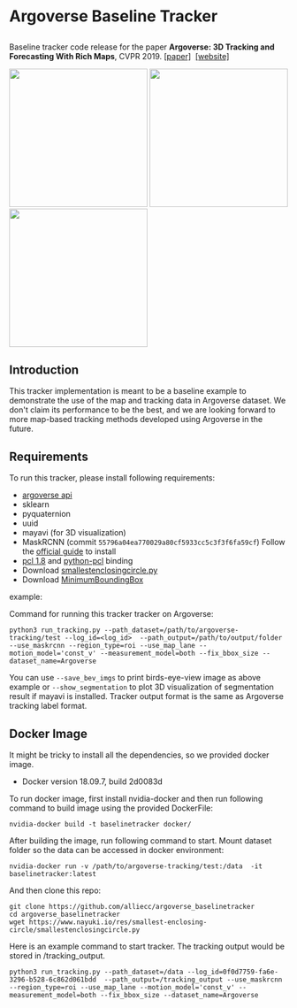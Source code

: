 # Argoverse Baseline Tracker

## 
Baseline tracker code release for the paper **Argoverse: 3D Tracking and Forecasting With Rich Maps**, CVPR 2019.
[[paper]](http://openaccess.thecvf.com/content_CVPR_2019/html/Chang_Argoverse_3D_Tracking_and_Forecasting_With_Rich_Maps_CVPR_2019_paper.html)&nbsp;  [[website]](https://www.argoverse.org/index.html)&nbsp;

<img src="https://github.com/alliecc/argoverse_baselinetracker/blob/master/bev_083.jpg" width="250"> <img src="https://github.com/alliecc/argoverse_baselinetracker/blob/master/bev_085.jpg" width="250"> <img src="https://github.com/alliecc/argoverse_baselinetracker/blob/master/bev_087.jpg" width="250">

## Introduction

This tracker implementation is meant to be a baseline example to demonstrate the use of the map and tracking data in Argoverse dataset. We don't claim its performance to be the best, and we are looking forward to more map-based tracking methods developed using Argoverse in the future.

## Requirements

To run this tracker, please install following requirements:
- [argoverse api](https://github.com/argoai/argoverse-api)
- sklearn
- pyquaternion
- uuid
- mayavi (for 3D visualization)
- MaskRCNN (commit `55796a04ea770029a80cf5933cc5c3f3f6fa59cf`) 
  Follow the [official guide](https://github.com/facebookresearch/maskrcnn-benchmark/blob/master/INSTALL.md) to install
- [pcl 1.8](https://askubuntu.com/questions/916260/how-to-install-point-cloud-library-v1-8-pcl-1-8-0-on-ubuntu-16-04-2-lts-for) and [python-pcl](https://github.com/strawlab/python-pcl) binding
- Download [smallestenclosingcircle.py](https://www.nayuki.io/res/smallest-enclosing-circle/smallestenclosingcircle.py)
- Download [MinimumBoundingBox](https://github.com/BebeSparkelSparkel/MinimumBoundingBox)


example:

Command for running this tracker tracker on Argoverse:

```shell
python3 run_tracking.py --path_dataset=/path/to/argoverse-tracking/test --log_id=<log_id>  --path_output=/path/to/output/folder --use_maskrcnn --region_type=roi --use_map_lane --motion_model='const_v' --measurement_model=both --fix_bbox_size --dataset_name=Argoverse
```

You can use `--save_bev_imgs` to print birds-eye-view image as above example or `--show_segmentation` to plot 3D visualization of segmentation result if mayavi is installed. Tracker output format is the same as Argoverse tracking label format.  

## Docker Image

It might be tricky to install all the dependencies, so we provided docker image.
- Docker version 18.09.7, build 2d0083d

To run docker image, first install nvidia-docker and then run following command to build image using the provided DockerFile:
```shell
nvidia-docker build -t baselinetracker docker/
```
After building the image, run following command to start. Mount dataset folder so the data can be accessed in docker environment:
```shell
nvidia-docker run -v /path/to/argoverse-tracking/test:/data  -it baselinetracker:latest
```
And then clone this repo:
```shell
git clone https://github.com/alliecc/argoverse_baselinetracker
cd argoverse_baselinetracker
wget https://www.nayuki.io/res/smallest-enclosing-circle/smallestenclosingcircle.py
```
Here is an example command to start tracker. The tracking output would be stored in /tracking_output.
```shell
python3 run_tracking.py --path_dataset=/data --log_id=0f0d7759-fa6e-3296-b528-6c862d061bdd  --path_output=/tracking_output --use_maskrcnn --region_type=roi --use_map_lane --motion_model='const_v' --measurement_model=both --fix_bbox_size --dataset_name=Argoverse
```






